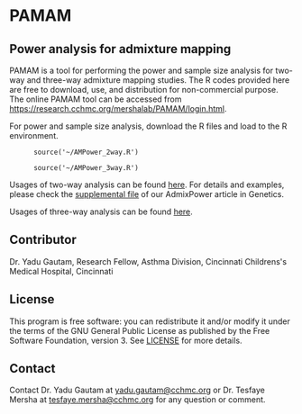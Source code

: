 # PAMAM
## Power analysis for admixture mapping

PAMAM is a tool for performing the power and sample size analysis for two-way and three-way admixture mapping studies.
The R codes provided here are free to download, use, and distribution for non-commercial purpose. The online PAMAM tool can be accessed from https://research.cchmc.org/mershalab/PAMAM/login.html.

For power and sample size analysis, download the R files and load to the R environment.

          source('~/AMPower_2way.R')

          source('~/AMPower_3way.R')

Usages of two-way analysis can be found [here](https://github.com/MershaLab/PAMAM/blob/master/Three-way%20usages.docx). For details and examples, please check the [supplemental file](http://www.genetics.org/content/207/3/873.supplemental) of our AdmixPower article in Genetics.  

Usages of three-way analysis can be found [here](https://github.com/MershaLab/PAMAM/blob/master/Three-way%20usages.docx).

## Contributor
Dr. Yadu Gautam, Research Fellow, Asthma Division, Cincinnati Childrens's Medical Hospital, Cincinnati
## License
This program is free software: you can redistribute it and/or modify it under the terms of the GNU General Public License as published by the Free Software Foundation, version 3. See [LICENSE](https://github.com/MershaLab/PAMAM/edit/master/LICENSE) for more details.
## Contact
Contact Dr. Yadu Gautam at yadu.gautam@cchmc.org or Dr. Tesfaye Mersha at tesfaye.mersha@cchmc.org for any question or comment. 

